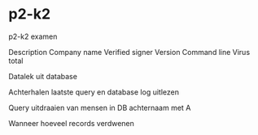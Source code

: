 # p2-k2
p2-k2 examen



Description
Company name 
Verified signer 
Version 
Command line 
Virus total 




Datalek uit database 

Achterhalen laatste query en database log uitlezen

Query uitdraaien van mensen in DB achternaam met A 

Wanneer hoeveel records verdwenen


